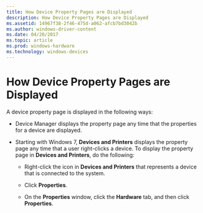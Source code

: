 ```yaml
---
title: How Device Property Pages are Displayed
description: How Device Property Pages are Displayed
ms.assetid: 14967f38-2f46-475d-a062-afcb7bd3042b
ms.author: windows-driver-content
ms.date: 04/20/2017
ms.topic: article
ms.prod: windows-hardware
ms.technology: windows-devices
---
```


# How Device Property Pages are Displayed


A device property page is displayed in the following ways:

-   Device Manager displays the property page any time that the properties for a device are displayed.

-   Starting with Windows 7, **Devices and Printers** displays the property page any time that a user right-clicks a device. To display the property page in **Devices and Printers**, do the following:

    -   Right-click the icon in **Devices and Printers** that represents a device that is connected to the system.

    -   Click **Properties**.

    -   On the **Properties** window, click the **Hardware** tab, and then click **Properties**.

 

 






